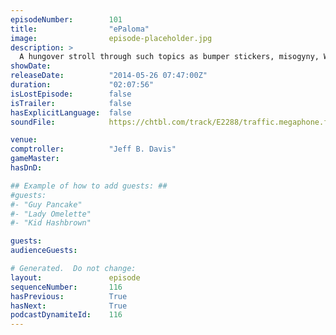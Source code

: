 ```yaml
---
episodeNumber:        101
title:                "ePaloma"
image:                episode-placeholder.jpg
description: >
  A hungover stroll through such topics as bumper stickers, misogyny, Wolfenstein and how horrifying that game must be for Germans. Kumail Nanjiani's back and we welcome DeMorge Brown to the stage!
showDate:             
releaseDate:          "2014-05-26 07:47:00Z"
duration:             "02:07:56"
isLostEpisode:        false
isTrailer:            false
hasExplicitLanguage:  false
soundFile:            https://chtbl.com/track/E2288/traffic.megaphone.fm/STA6155953699.mp3?updated=1556238761

venue:                
comptroller:          "Jeff B. Davis"
gameMaster:           
hasDnD:               

## Example of how to add guests: ##
#guests:
#- "Guy Pancake"
#- "Lady Omelette"
#- "Kid Hashbrown"

guests:
audienceGuests:

# Generated.  Do not change:
layout:               episode
sequenceNumber:       116
hasPrevious:          True
hasNext:              True
podcastDynamiteId:    116
---
```


<!-- The episode description will be rendered here -->
<!-- Add your content below here -->

